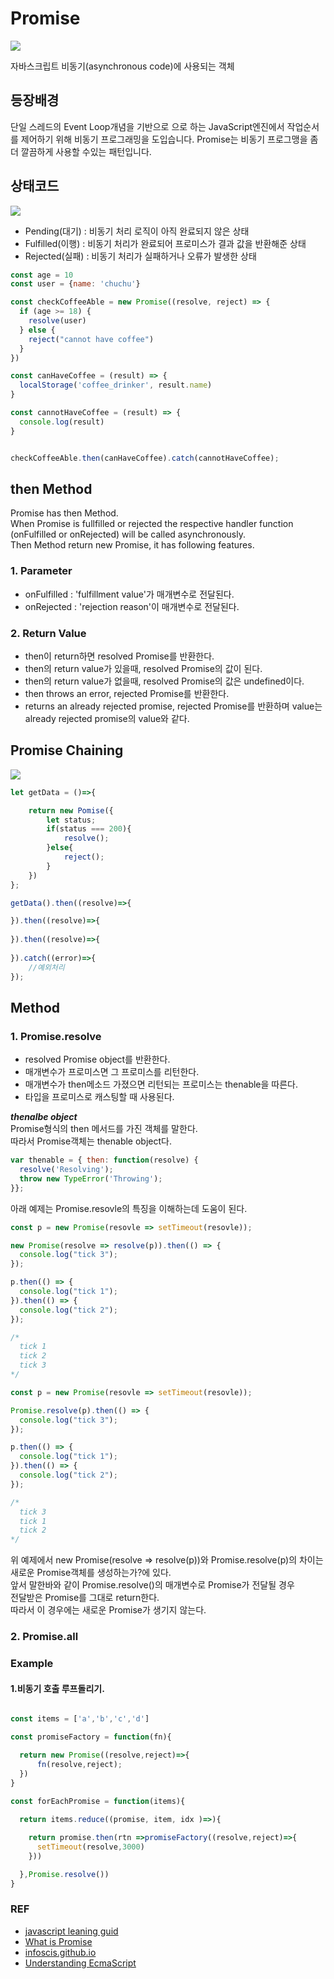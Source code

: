 # Promise

![](/resource/img/javascript/promise.png)

자바스크립트 비동기(asynchronous code)에 사용되는 객체  


## 등장배경
단일 스레드의 Event Loop개념을 기반으로 으로 하는 JavaScript엔진에서 작업순서를 제어하기 위해 비동기 프로그래밍을 도입습니다.
Promise는 비동기 프로그맹을 좀 더 깔끔하게 사용할 수있는 패턴입니다.

## 상태코드
![](/resource/img/javascript/promiseStatus.jpg)

- Pending(대기) : 비동기 처리 로직이 아직 완료되지 않은 상태
- Fulfilled(이행) : 비동기 처리가 완료되어 프로미스가 결과 값을 반환해준 상태
- Rejected(실패) : 비동기 처리가 실패하거나 오류가 발생한 상태


~~~ js
const age = 10
const user = {name: 'chuchu'}

const checkCoffeeAble = new Promise((resolve, reject) => {
  if (age >= 18) {
    resolve(user)
  } else {
    reject("cannot have coffee")
  }
})

const canHaveCoffee = (result) => {
  localStorage('coffee_drinker', result.name)
}

const cannotHaveCoffee = (result) => {
  console.log(result)
}


checkCoffeeAble.then(canHaveCoffee).catch(cannotHaveCoffee);
~~~


## then Method
Promise has then Method.<br/>
When Promise is fullfilled or rejected the respective handler function (onFulfilled or onRejected) will be called asynchronously.  
Then Method return new Promise, it has following features.


### 1. Parameter
- onFulfilled : 'fulfillment value'가 매개변수로 전달된다.
- onRejected  : 'rejection reason'이 매개변수로 전달된다.
### 2. Return Value
- then이 return하면 resolved Promise를 반환한다.
- then의 return value가 있을때, resolved Promise의 값이 된다.
- then의 return value가 없을때, resolved Promise의 값은 undefined이다.
- then throws an error, rejected Promise를 반환한다.
- returns an already rejected promise, rejected Promise를 반환하며 value는 already rejected promise의 value와 같다.


## Promise Chaining
![](/resource/img/javascript/promiseChain.png)
~~~ js
let getData = ()=>{

    return new Pomise({
        let status;
        if(status === 200){
            resolve();
        }else{
            reject();
        }
    })
};

getData().then((resolve)=>{

}).then((resolve)=>{
    
}).then((resolve)=>{
    
}).catch((error)=>{
    //예외처리
});
~~~






## Method

### 1. Promise.resolve
- resolved Promise object를 반환한다.
- 매개변수가 프로미스면 그 프로미스를 리턴한다.
- 매개변수가 then메소드 가졌으면 리턴되는 프로미스는 thenable을 따른다.
- 타입을 프로미스로 캐스팅할 때 사용된다.

***thenalbe object***  
Promise형식의 then 메서드를 가진 객체를 말한다.  
따라서 Promise객체는 thenable object다.
``` js
var thenable = { then: function(resolve) {
  resolve('Resolving');
  throw new TypeError('Throwing');
}};
```


아래 예제는 Promise.resovle의 특징을 이해하는데 도움이 된다.
``` js
const p = new Promise(resovle => setTimeout(resovle));

new Promise(resolve => resolve(p)).then(() => {
  console.log("tick 3");
});

p.then(() => {
  console.log("tick 1");
}).then(() => {
  console.log("tick 2");
});

/*
  tick 1
  tick 2
  tick 3
*/
```


``` js
const p = new Promise(resovle => setTimeout(resovle));

Promise.resolve(p).then(() => {
  console.log("tick 3");
});

p.then(() => {
  console.log("tick 1");
}).then(() => {
  console.log("tick 2");
});

/*
  tick 3
  tick 1
  tick 2
*/
```

위 예제에서 
new Promise(resolve => resolve(p))와 Promise.resolve(p)의 차이는 <br/>
새로운 Promise객체를 생성하는가?에 있다.<br/>
앞서 말한바와 같이 Promise.resolve()의 매개변수로 Promise가 전달될 경우<br/>
전달받은 Promise를 그대로 return한다.<br/>
따라서 이 경우에는 새로운 Promise가 생기지 않는다.



### 2. Promise.all




### Example

#### 1.비동기 호출 루프돌리기.
```js

const items = ['a','b','c','d']

const promiseFactory = function(fn){

  return new Promise((resolve,reject)=>{
      fn(resolve,reject);
  })
}

const forEachPromise = function(items){
  
  return items.reduce((promise, item, idx )=>){

    return promise.then(rtn =>promiseFactory((resolve,reject)=>{
      setTimeout(resolve,3000)
    }))

  },Promise.resolve())
}
```



### REF
- [javascript leaning guid](https://helloworldjavascript.net/pages/285-async.html)
- [What is Promise](https://velog.io/@cadenzah/What-is-a-Promise)
- [infoscis.github.io](https://infoscis.github.io/2018/02/27/ecmascript-6-promises-and-asynchronous-programming/)
- [Understanding EcmaScript](https://leanpub.com/understandinges6/read#leanpub-auto-promises-and-asynchronous-programming)